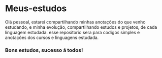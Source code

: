 # Meus-estudos
Olá pessoal, estarei compartilhando minhas anotações do que venho estudando, e minha evolução, compartilhando estudos e projetos, de cada linguagem estudada.
esse repositorio sera para codigos simples e anotações dos cursos e linguagens estudada.

### Bons estudos, sucesso á todos!
